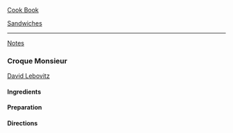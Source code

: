 [Cook Book](https://github.com/vmsmith/CookBook/blob/master/README.md)  

[Sandwiches](https://github.com/vmsmith/CookBook/blob/master/sandwiches.md)   

-----

[Notes](https://github.com/vmsmith/CookBook/blob/master/notes.md)  

### Croque Monsieur  

[David Lebovitz](https://www.davidlebovitz.com/croque-monsieur-french-cafe-sandwich-recipe/)

#### Ingredients  



#### Preparation  



#### Directions  


